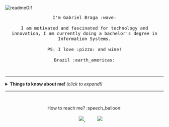 ![readmeGif](https://user-images.githubusercontent.com/72152596/119749812-46e49e80-be6e-11eb-9bb7-c55121cbd12f.gif)

<p align="center">
  <samp>
    I'm Gabriel Braga :wave: <br><br>
    I am motivated and fascinated for technology and innovation, I am currently doing a bachelor's degree in Information Systems.<br><br>
    PS: I love :pizza: and wine! <br><br>
    Brazil :earth_americas:
  </samp>
</p>
<br>

---

<details>
  <summary> <b> Things to know about me! </b> <i>(click to expand!)</i> </summary><br>

#### - Languages and Tools:
<p align="center"><br>
<img height="40" src="https://raw.githubusercontent.com/devicons/devicon/master/icons/html5/html5-original.svg">
    &nbsp;&nbsp;&nbsp;&nbsp;&nbsp;&nbsp;&nbsp;&nbsp;&nbsp;&nbsp;&nbsp;&nbsp;
<img height="40" src="https://raw.githubusercontent.com/devicons/devicon/master/icons/css3/css3-original.svg">
    &nbsp;&nbsp;&nbsp;&nbsp;&nbsp;&nbsp;&nbsp;&nbsp;&nbsp;&nbsp;&nbsp;&nbsp;&nbsp;
<img height="40" src="https://raw.githubusercontent.com/devicons/devicon/master/icons/javascript/javascript-original.svg">
    &nbsp;&nbsp;&nbsp;&nbsp;&nbsp;&nbsp;&nbsp;&nbsp;&nbsp;&nbsp;&nbsp;&nbsp;
<img height="40" src="https://raw.githubusercontent.com/devicons/devicon/master/icons/c/c-original.svg">
     &nbsp;&nbsp;&nbsp;&nbsp;&nbsp;&nbsp;&nbsp;&nbsp;&nbsp;&nbsp;&nbsp;&nbsp;&nbsp;
<img height="40" src="https://raw.githubusercontent.com/devicons/devicon/master/icons/python/python-original.svg">
    &nbsp;&nbsp;&nbsp;&nbsp;&nbsp;&nbsp;&nbsp;&nbsp;&nbsp;&nbsp;&nbsp;&nbsp;&nbsp;
<img height="40" src="https://raw.githubusercontent.com/gustavoguanabara/html-css/master/imagens/vscode-icon.png">
    &nbsp;&nbsp;&nbsp;&nbsp;&nbsp;&nbsp;&nbsp;&nbsp;&nbsp;&nbsp;&nbsp;&nbsp;&nbsp;
<img height="40" src="https://raw.githubusercontent.com/devicons/devicon/master/icons/git/git-original.svg">
    &nbsp;&nbsp;&nbsp;&nbsp;&nbsp;&nbsp;&nbsp;&nbsp;&nbsp;&nbsp;&nbsp;&nbsp;&nbsp;
<img height="40" src="https://raw.githubusercontent.com/devicons/devicon/master/icons/github/github-original.svg">
</p>
<br>
  
#### - My statistics:
<p align="center">
  <a href="https://github.com/bragabriel/github-readme-stats">
    <img
      align="center"
      height="165"
      src="https://github-readme-stats.vercel.app/api?username=bragabriel&show_icons=true&theme=onedark"
  <a href="https://github.com/bragabriel/github-readme-stats">
  <img align="center" src="https://github-readme-stats.anuraghazra1.vercel.app/api/top-langs/?username=bragabriel&layout=compact&theme=onedark"
</a>
  </a>
</p>

</details>

---

<br>
<p align="center">
    How to reach me? :speech_balloon: <br><br>
&nbsp;&nbsp;&nbsp;&nbsp;&nbsp;&nbsp;&nbsp;&nbsp;&nbsp;
    <a href="mailto:gabriel.bragasilva@hotmail.com">
        <img src="https://img.shields.io/badge/gmail-D14836?&style=for-the-badge&logo=gmail&logoColor=white&link=mailto:gabriel.bragasilva@hotmail.com">
    </a>
    &nbsp;&nbsp;&nbsp;&nbsp;&nbsp;&nbsp;&nbsp;&nbsp;&nbsp;
    <a href="https://www.linkedin.com/in/gabriel-braga-da-silva/">
        <img src="https://img.shields.io/badge/linkedin-%230077B5.svg?&style=for-the-badge&logo=linkedin&logoColor=white&link=mailto:https://www.linkedin.com/in/gabriel-braga-da-silva-14743b1b8/">
    </a>
 </p>
